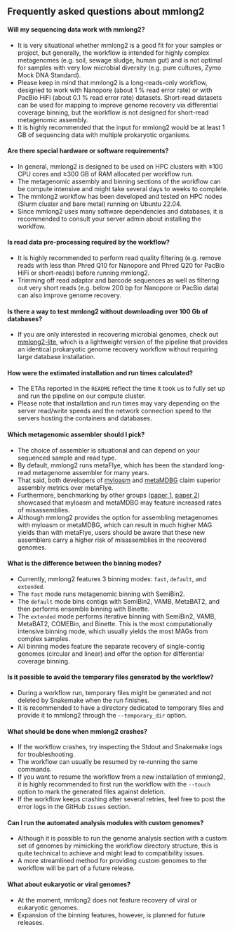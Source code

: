 ## Frequently asked questions about mmlong2

#### Will my sequencing data work with mmlong2?
* It is very situational whether mmlong2 is a good fit for your samples or project, but generally, the workflow is intended for highly complex metagenomes (e.g. soil, sewage sludge, human gut) and is not optimal for samples with very low microbial diversity (e.g. pure cultures, Zymo Mock DNA Standard).
* Please keep in mind that mmlong2 is a long-reads-only workflow, designed to work with Nanopore (about 1 % read error rate) or with PacBio HiFi (about 0.1 % read error rate) datasets. Short-read datasets can be used for mapping to improve genome recovery via differential coverage binning, but the workflow is not designed for short-read metagenomic assembly.
* It is highly recommended that the input for mmlong2 would be at least 1 GB of sequencing data with multiple prokaryotic organisms.

#### Are there special hardware or software requirements?
* In general, mmlong2 is designed to be used on HPC clusters with ≥100 CPU cores and ≥300 GB of RAM allocated per workflow run.
* The metagenomic assembly and binning sections of the workflow can be compute intensive and might take several days to weeks to complete.
* The mmlong2 workflow has been developed and tested on HPC nodes (Slurm cluster and bare metal) running on Ubuntu 22.04.
* Since mmlong2 uses many software dependencies and databases, it is recommended to consult your server admin about installing the worklfow.

#### Is read data pre-processing required by the workflow?
* It is highly recommended to perform read quality filtering (e.g. remove reads with less than Phred Q10 for Nanopore and Phred Q20 for PacBio HiFi or short-reads) before running mmlong2.
* Trimming off read adaptor and barcode sequences as well as filtering out very short reads (e.g. below 200 bp for Nanopore or PacBio data) can also improve genome recovery.

#### Is there a way to test mmlong2 without downloading over 100 Gb of databases?
* If you are only interested in recovering microbial genomes, check out [mmlong2-lite](https://github.com/Serka-M/mmlong2-lite), which is a lightweight version of the pipeline that provides an identical prokaryotic genome recovery workflow without requiring large database installation.

#### How were the estimated installation and run times calculated?
* The ETAs reported in the `README` reflect the time it took us to fully set up and run the pipeline on our compute cluster.
* Please note that installation and run times may vary depending on the server read/write speeds and the network connection speed to the servers hosting the containers and databases.

#### Which metagenomic assembler should I pick?
* The choice of assembler is situational and can depend on your sequenced sample and read type.
* By default, mmlong2 runs metaFlye, which has been the standard long-read metagenome assembler for many years.
* That said, both developers of [myloasm](https://doi.org/10.1101/2025.09.05.674543) and [metaMDBG](https://doi.org/10.1101/2025.04.22.649928) claim superior assembly metrics over metaFlye.
* Furthermore, benchmarking by other groups ([paper 1](https://doi.org/10.1093/bioinformatics/btaf474), [paper 2](https://doi.org/10.1101/2025.04.22.649783)) showcased that myloasm and metaMDBG may feature increased rates of misassemblies.
* Although mmlong2 provides the option for assembling metagenomes with myloasm or metaMDBG, which can result in much higher MAG yields than with metaFlye, users should be aware that these new assemblers carry a higher risk of misassemblies in the recovered genomes.

#### What is the difference between the binning modes?
* Currently, mmlong2 features 3 binning modes: `fast`, `default`, and `extended`.
* The `fast` mode runs metagenomic binning with SemiBin2.
* The `default` mode bins contigs with SemiBin2, VAMB, MetaBAT2, and then performs ensemble binning with Binette.
* The `extended` mode performs iterative binning with SemiBin2, VAMB, MetaBAT2, COMEBin, and Binette. This is the most computationally intensive binning mode, which usually yields the most MAGs from complex samples.
* All binning modes feature the separate recovery of single-contig genomes (circular and linear) and offer the option for differential coverage binning.

#### Is it possible to avoid the temporary files generated by the workflow?
* During a workflow run, temporary files might be generated and not deleted by Snakemake when the run finishes.
* It is recommended to have a directory dedicated to temporary files and provide it to mmlong2 through the `--temporary_dir` option.

#### What should be done when mmlong2 crashes?
* If the workflow crashes, try inspecting the Stdout and Snakemake logs for troubleshooting.
* The workflow can usually be resumed by re-running the same commands. 
* If you want to resume the workflow from a new installation of mmlong2, it is highly recommended to first run the workflow with the `--touch` option to mark the generated files against deletion.
* If the workflow keeps crashing after several retries, feel free to post the error logs in the GitHub `Issues` section.

#### Can I run the automated analysis modules with custom genomes?
* Although it is possible to run the genome analysis section with a custom set of genomes by mimicking the workflow directory structure, this is quite technical to achieve and might lead to compatibility issues.
* A more streamlined method for providing custom genomes to the workflow will be part of a future release.

#### What about eukaryotic or viral genomes?
* At the moment, mmlong2 does not feature recovery of viral or eukaryotic genomes. 
* Expansion of the binning features, however, is planned for future releases.

[//]: # (Written by Mantas Sereika)
